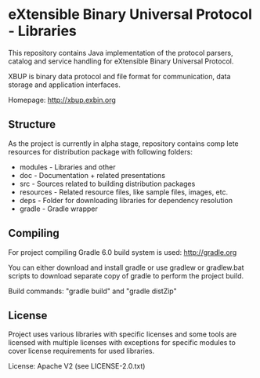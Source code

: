 eXtensible Binary Universal Protocol - Libraries
================================================

This repository contains Java implementation of the protocol parsers, catalog and service handling for eXtensible Binary Universal Protocol.

XBUP is binary data protocol and file format for communication, data storage and application interfaces. 

Homepage: http://xbup.exbin.org  

Structure
---------

As the project is currently in alpha stage, repository contains comp	lete resources for distribution package with following folders:

  * modules - Libraries and other
  * doc - Documentation + related presentations
  * src - Sources related to building distribution packages
  * resources - Related resource files, like sample files, images, etc.
  * deps - Folder for downloading libraries for dependency resolution
  * gradle - Gradle wrapper

Compiling
---------

For project compiling Gradle 6.0 build system is used: http://gradle.org

You can either download and install gradle or use gradlew or gradlew.bat scripts to download separate copy of gradle to perform the project build.

Build commands: "gradle build" and "gradle distZip"

License
-------

Project uses various libraries with specific licenses and some tools are licensed with multiple licenses with exceptions for specific modules to cover license requirements for used libraries.

License: Apache V2 (see LICENSE-2.0.txt)  
